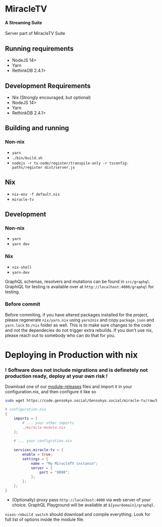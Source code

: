 # MiracleTV
#### A Streaming Suite

Server part of MiracleTV Suite

## Running requirements
- NodeJS 14>
- Yarn
- RethinkDB 2.4.1>

## Development Requirements
- Nix (Strongly encouraged, but optional)
- NodeJS 14>
- Yarn
- RethinkDB 2.4.1>

## Building and running
### Non-nix
- `yarn`
- `./bin/build.sh`
- `nodejs -r ts-node/register/transpile-only -r tsconfig-paths/register dist/server.js`

## Nix
- `nix-env -f default.nix`
- `miracle-tv`

## Development
### Non-nix
- `yarn`
- `yarn dev`

### Nix
- `nix-shell`
- `yarn-dev`

GraphQL schemas, resolvers and mutations can be found in `src/graphql`.
GraphiQL for testing is available over at `http://localhost:4000/graphql` for testing.

### Before commit
Before commiting, if you have altered packages installed for the project, please regenerate `nix/yarn.nix` using `yarn2nix` and copy `package.json` and `yarn.lock` to `/nix` folder as well. This is to make sure changes to the code and not the dependecies do not trigger extra rebuilds.
If you don't use nix, please reach out to somebody who can do that for you.


# Deploying in Production with nix
### ! Software does not include migrations and is definetely not production ready, deploy at your own risk !
Download one of our [module-releases](./module-releases/) files and import it in your configuration.nix, and then configure it like so

``` sh
sudo wget https://code.gensokyo.social/Gensokyo.social/miracle-tv/raw/branch/develop/module-releases/0-1-0-2.nix -P /etc/nixos/miracle-module.nix
```

``` nix
# configuration.nix
{
    imports = [
        # ... your other imports
        ./miracle-module.nix
    ];
    
    # ... your configration.nix
    
    services.miracle-tv = {
        enable = true;
        settings = {
            name = "My MiracleTV instance";
            server = { 
                port = "8080";
            };
        };
    };
}
```


* (Optionally) proxy pass `http://localhost:4000` via web server of your choice. GraphQL Playground will be available at `${yourdomain}/graphql`.


`nixos-rebuild switch` should download and compile everything. Look for full list of options inside the module file.
